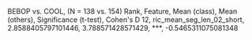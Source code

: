 BEBOP vs. COOL, (N = 138 vs. 154)
Rank, Feature, Mean (class), Mean (others), Significance (t-test), Cohen's D
12, ric_mean_seg_len_02_short, 2.8588405797101446, 3.788571428571429, ***, -0.5465311075081348
